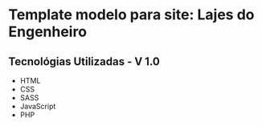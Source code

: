 # Template modelo para site: Lajes do Engenheiro


## Tecnológias Utilizadas - V 1.0
- HTML
- CSS
- SASS
- JavaScript
- PHP
